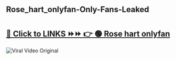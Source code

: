 
 ## Rose_hart_onlyfan-Only-Fans-Leaked

# <h2><a href="https://clipsfans.com/Rose_hart_onlyfan&ref=git">🔗 Click to LINKS ⏩⏩ 👉 🟢 Rose hart onlyfan </a></h2>

<a href="https://clipsfans.com/Rose_hart_onlyfan&ref=git" rel="nofollow" data-target="animated-image.originalLink"><img src="https://i.ibb.co.com/xMMVF88/686577567.gif" alt="Viral Video Original" style="max-width: 100%; display: inline-block;" data-target="animated-image.originalImage"></a>
